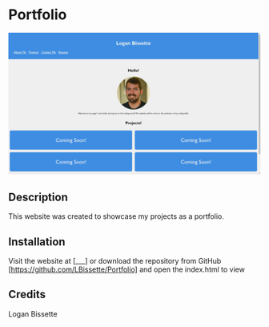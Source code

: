 # Portfolio
![Screenshot](assets\photos\screenshot.png "Screenshot")
## Description
This website was created to showcase my projects as a portfolio.

## Installation

Visit the website at [___] or download the repository from GitHub [https://github.com/LBissette/Portfolio] and open the index.html to view

## Credits

Logan Bissette